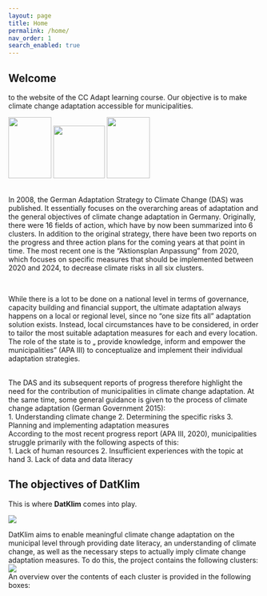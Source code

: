 ```yaml
---
layout: page
title: Home
permalink: /home/
nav_order: 1
search_enabled: true
---
```


## Welcome ## 
to the website of the CC Adapt learning course. Our objective is to make climate change adaptation accessible for municipalities. <br>

<img src=/datklim/images/DAS.png width=86 height=122>
<img src=/datklim/images/APA.jpg width=103 height=105>
<img src=/datklim/images/Klimabericht NRW.jpg width=86 height=122>

<br>
<br>

In 2008, the German Adaptation Strategy to Climate Change (DAS) was published. It essentially focuses on the overarching areas of adaptation and the general objectives of climate change adaptation in Germany. Originally, there were 16 fields of action, which have by now been summarized into 6 clusters. In addition to the original strategy, there have been two reports on the progress and three action plans for the coming years at that point in time. The most recent one is the “Aktionsplan Anpassung” from 2020, which focuses on specific measures that should be implemented between 2020 and 2024, to decrease climate risks in all six clusters. 

<br>

While there is a lot to be done on a national level in terms of governance, capacity building and financial support, the ultimate adaptation always happens on a local or regional level, since no “one size fits all” adaptation solution exists. Instead, local circumstances have to be considered, in order to tailor the most suitable adaptation measures for each and every location. The role of the state is to „ provide knowledge, inform and empower the municipalities” (APA III) to conceptualize and implement their individual adaptation strategies. 


<br>
The DAS and its subsequent reports of progress therefore highlight the need for the contribution of municipalities in climate change adaptation. At the same time, some general guidance is given to the process of climate change adaptation (German Government 2015): <br>
1. Understanding climate change
2. Determining the specific risks
3. Planning and implementing adaptation measures
<br>
According to the most recent progress report (APA III, 2020), municipalities struggle primarily with the following aspects of this: <br>
1. Lack of human resources
2. Insufficient experiences with the topic at hand
3. Lack of data and data literacy
<br>

## The objectives of DatKlim

This is where <b>DatKlim</b> comes into play.
<br>

<img src=/datklim/images/DatKlim_3boxes.PNG>

<br>

DatKlim aims to enable meaningful climate change adaptation on the municipal level through providing date literacy, an understanding of climate change, as well as the necessary steps to actually imply climate change adaptation measures. To do this, the project contains the following clusters: 
<br>
<img src=/workspaces/datklim/images/DatKlim_Wheel.PNG>
<br>
An overview over the contents of each cluster is provided in the following boxes:
<br>
